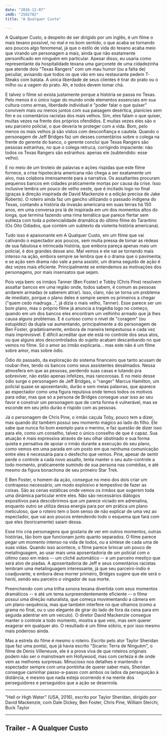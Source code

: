 ```yaml
---
date: "2016-12-07"
imdb: "2582782"
title: "A Qualquer Custo"

---
```

A Qualquer Custo, a despeito de ser dirigido por um inglês, é um filme o mais texano possível, no mal e no bom sentido, o que acaba se tornando aos poucos algo fenomenal, já que o estilo de vida do texano acaba meio que virando um personagem a mais, ainda que não exatamente personificado em ninguém em particular. Apesar disso, eu usaria como representante da hospitalidade texana uma garçonete de uma cidadezinha que atende dois "Texas Rangers" com um mau humor (ou a falta de) peculiar, avisando que todos os que vão em seu restaurante pedem T-Steaks com batata. A única liberdade de seus clientes é tirar do prato ou o milho ou a vagem do prato. Ah, e todos devem tomar chá.

E talvez o filme só exista justamente porque a história se passa no Texas. Pelo menos é o único lugar do mundo onde elementos essenciais em sua cultura como armas, liberdade individual e "poder falar o que quiser" convivem mais ou menos juntos com sua paisagem desértica, planícies sem fim e os comentários racistas dos mais velhos. Sim, eles falam o que quiser, muitas vezes na frente dos próprios ofendidos. E muitas vezes eles são o seu parceiro policial, o que deveria te proteger com a vida. Bom, pelo menos os mais velhos já são vistos com desconfiança e cautela. Quando o personagem de Jeff Bridges faz um desses comentários sobre o colega na frente do gerente do banco, o gerente conclui que Texas Rangers são pessoas estranhas, no que o colega retruca, corrigindo impaciente: não todos os Texas Rangers são estranhos: apenas ele (subtendido: esse velho).

E no meio de um tiroteio de palavras e ações ríspidas que este filme fornece, a crise hipotecária americana não chega a ser exatamente um alvo, mas colabora imensamente para a narrativa. Os assaltantes procuram pequenos bancos em cidades praticamente mortas por causa da crise. Isso inclusive lembra um pouco de velho oeste, que é incitado logo no final (graças à direção inspirada de David Mackenzie e a edição precisa de Jake Roberts). O roteiro ainda faz um gancho utilizando o passado indígena do Texas, contando a história da invasão americana em suas terras há 150 anos, em uma conversa pra lá de inspirada em um dos momentos altos do longa, que termina fazendo uma rima temática que parece flertar sem sutileza com toda a potencialidade dramática do último filme do Tarantino (Os Oito Odiados, que contém um subtexto da violenta história americana).

Tudo isso é apaixonante em A Qualquer Custo, em um filme que vai cativando o espectador aos poucos, sem muita pressa de tomar as rédeas de sua fabulosa e intrincada história, que embora pareça apenas mais um policial, é dos grandes desse ano. Mal vemos e ele vai se tornando mais intenso na ação, embora sempre se lembra que é o drama que o pavimenta; e se ação sem drama não vale a pena assistir, um drama seguido de ação é dez vezes mais eficiente. Principalmente se entendemos as motivações dos personagens, por mais insensatos que sejam.

Pois veja bem: os irmãos Tanner (Ben Foster) e Tobby (Chris Pine) resolvem assaltar bancos em uma região onde, todos sabem, é comum as pessoas andarem armadas (e saberem atirar). Isso, claro, não se torna um problema de imediato, porque o plano deles é sempre serem os primeiros a chegar ("quem cedo madruga...", já dizia o mais velho, Tanner). Esse parece ser um bom plano, mas o próprio filme já anuncia a tragédia logo no começo, quando em um dos bancos eles encontram um velhinho armado que já lhes causa alguns problemas. E é curioso como o nível de "coragem" (ou estupidez) da dupla vai aumentando, principalmente a do personagem de Ben Foster, gradativamente, embora de maneira tempestuosa e cada vez mais imprevisível. É difícil acreditar que ele está no controle dos seus atos, ou que alguns atos descontrolados do sujeito acabam descanbando no que vemos no filme. Só o amor ao irmão explicaria... mas este não é um filme sobre amor, mas sobre ódio.

Ódio do passado, da exploração do sistema financeiro que tanto acusam de roubar-lhes, tendo os bancos como seus assistentes desalmados. Nessa atmosfera em que as pessoas, perdendo suas casas e lutando pra sobreviver, não estão apenas infelizes, mas rancorosas. E no meio desse ódio surge o personagem de Jeff Bridges, o "ranger" Marcus Hamilton, um policial quase se aposentando, durão e sem meias palavras, que aparece ao espectador como uma figura repulsiva onde temos todos os motivos para odiar, mas que só a persona de Bridges consegue usar isso ao seu favor e construir um personagem que de certa forma é vulnerável, mas se esconde em seu jeito durão e ríspido com as pessoas.

Já o personagem de Chris Pine, o irmão caçula Toby, pouco tem a dizer, mas quando diz também possui seu momento mágico ao lado do filho. Ele sabe que nunca foi bom exemplo para o menino, e faz questão de dizer isso para ele, como um conselho, talvez o único conselho de que é capaz. Sua atuação é mais expressiva através de seu olhar obstinado e sua forma quieta e pensativa de apoiar o irmão durante a execução do seu plano, como vemos em uma parada em um posto em que nenhuma comunicação entre eles é necessária para o desfecho que vemos. Pine, apesar de sentir perde o controle a cada novo assalto, tenta manter o seu auto-controle a todo momento, praticamente sumindo de sua persona nas comédias, e até mesmo da figura bonachona de seu primeiro Star Trek.

E Ben Foster, o homem da ação, consegue no meio dos dois criar um contrapeso necessário, um modo explosivo e tempestivo de fazer as coisas. São as cenas estáticas onde vemos os irmãos que sugerem toda uma dinâmica particular entre eles. Não são necessários diálogos expositivos para descobrirmos que um parece viciado em adrenalina, enquanto outro se utiliza dessa energia para por em prática um plano meticuloso, que o roteiro tem o bom senso de não explicar de uma vez ao espectador, que vai aos poucos entendendo todo o esquema que fará com que eles (teoricamente) saiam dessa.

Esse trio cria personagens que gostaria de ver em outros momentos, outras histórias, tão bom que funcionam junto quanto separados. O filme parece pegar um momento intenso na vida de todos, ou a síntese de cada uma de suas vidas. Quando isso acontece, o filme parece brincar um pouco de metalinguagem, ao usar mais uma aposentadoria de um policial com o último caso em mãos -- um clichê automático -- e um parceiro mestiço que será alvo de piadas. A aposentadoria de Jeff e seus comentários racistas lembram uma metalinguagem interessante, já que seu parceiro-índio é coadjuvante, e embora deva morrer primeiro, Bridges sugere que ele será o herói, sendo seu parceiro o vingador de sua morte.

Preenchendo com uma trilha sonora texana divertida com seus momentos dramáticos -- e até um tema surpreendentemente eficiente -- o filme possui uma direção naturalista, que começa movimentando a câmera em um plano-sequência, mas que também interfere no que olhamos (como a grama no final, ou o uso elegante de girar do lado de fora da cena para em seguida adentrar em um veículo). O diretor David Mackenzie consegue manter o controle a todo momento, mostra a que veio, mas sem querer exagerar em qualquer ato. O resultado é um filme sóbrio, e por isso mesmo mais poderoso ainda.

Mas a estrela do filme é mesmo o roteiro. Escrito pelo ator Taylor Sheridan (que faz uma ponta), que já havia escrito "Sicario: Terra de Ninguém", o filme de Denis Villeneuve, ele é a prova viva de que roteiros originais podem não ser o mainstream em Hollywood, mas com certeza é de onde vem as melhores surpresas. Minucioso nos detalhes e mantendo o espectador sempre com uma pontinha de querer saber mais, Sheridan consegue caminhar passo-a-passo com ambos os lados da perseguição à distância, e mesmo que nada esteja ocorrendo é na mente dos perseguidores e perseguidos que a ação se desenrola.

<hr>"Hell or High Water" (USA, 2016), escrito por Taylor Sheridan, dirigido por David Mackenzie, com Dale Dickey, Ben Foster, Chris Pine, William Sterchi, Buck Taylor<hr>

<h2>Trailer - A Qualquer Custo<h2>
